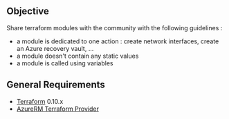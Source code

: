 Objective
------------
Share terraform modules with the community with the following guidelines :
-	a module is dedicated to one action : create network interfaces, create an Azure recovery vault, ...
-	a module doesn't contain any static values
-	a module is called using variables

General Requirements
------------

-	[Terraform](https://www.terraform.io/downloads.html) 0.10.x
-	[AzureRM Terraform Provider](https://github.com/terraform-providers/terraform-provider-azurerm/blob/master/README.md)